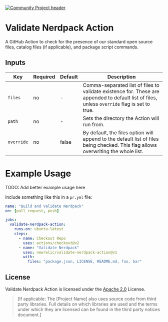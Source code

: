 [![Community Project header](https://github.com/newrelic/open-source-office/raw/master/examples/categories/images/Community_Project.png)](https://github.com/newrelic/open-source-office/blob/master/examples/categories/index.md#community-project)

# Validate Nerdpack Action

A GitHub Action to check for the presence of our standard open source files, catalog files (if applicable), and package script commands.

## Inputs

| Key        | Required | Default | Description                                                                                                                                  |
| ---------- | -------- | ------- | -------------------------------------------------------------------------------------------------------------------------------------------- |
| `files`    | no       | -       | Comma-separated list of files to validate existence for. These are appended to default list of files, unless `override` flag is set to true. |
| `path`     | no       | -       | Sets the directory the Action will run from.                                                                                                 |
| `override` | no       | false   | By default, the files option will append to the default list of files being checked. This flag allows overwriting the whole list.            |

# Example Usage

TODO: Add better example usage here

Include something like this in a `pr.yml` file:

```yaml
name: "Build and Validate Nerdpack"
on: [pull_request, push]

jobs:
  validate-nerdpack-action:
    runs-on: ubuntu-latest
    steps:
      - name: Checkout Repo
        uses: actions/checkout@v2
      - name: "Validate Nerdpack"
        uses: newrelic/validate-nerdpack-action@v1
        with:
          files: "package.json, LICENSE, README.md, foo, bar"
```

## License
Validate Nerdpack Action is licensed under the [Apache 2.0](http://apache.org/licenses/LICENSE-2.0.txt) License.
>[If applicable: The [Project Name] also uses source code from third party libraries. Full details on which libraries are used and the terms under which they are licensed can be found in the third party notices document.]
